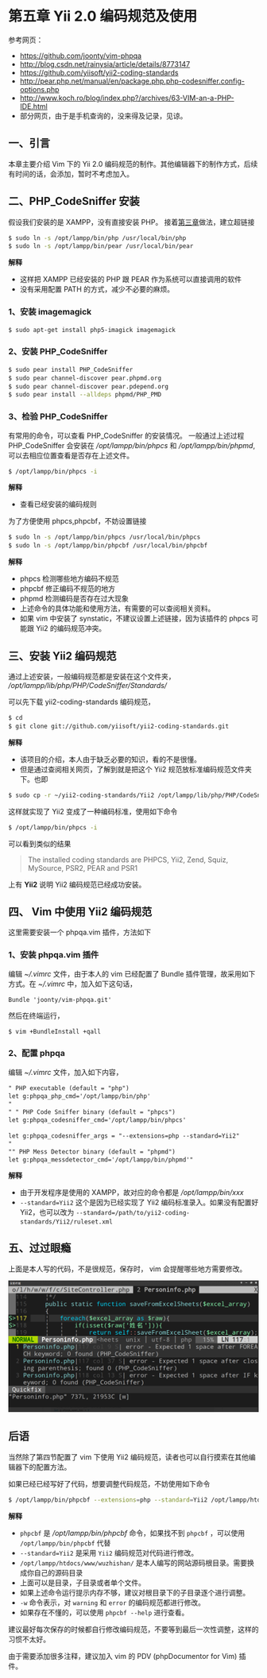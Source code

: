 # 第五章 Yii 2.0 编码规范及使用

参考网页：
+ https://github.com/joonty/vim-phpqa
+ http://blog.csdn.net/rainysia/article/details/8773147
+ https://github.com/yiisoft/yii2-coding-standards
+ http://pear.php.net/manual/en/package.php.php-codesniffer.config-options.php
+ http://www.koch.ro/blog/index.php?/archives/63-VIM-an-a-PHP-IDE.html
+ 部分网页，由于是手机查询的，没来得及记录，见谅。

## 一、引言

本章主要介绍 Vim 下的 Yii 2.0 编码规范的制作。其他编辑器下的制作方式，后续有时间的话，会添加，暂时不考虑加入。

## 二、PHP_CodeSniffer 安装

假设我们安装的是 XAMPP，没有直接安装 PHP。
接着[第三章](./ch-1-03.md)做法，建立超链接

```bash
$ sudo ln -s /opt/lampp/bin/php /usr/local/bin/php
$ sudo ln -s /opt/lampp/bin/pear /usr/local/bin/pear
```

**解释**
+ 这样把 XAMPP 已经安装的 PHP 跟 PEAR 作为系统可以直接调用的软件
+ 没有采用配置 PATH 的方式，减少不必要的麻烦。

### 1、安装 imagemagick

```bash
$ sudo apt-get install php5-imagick imagemagick
```

### 2、安装 PHP_CodeSniffer

```bash
$ sudo pear install PHP_CodeSniffer
$ sudo pear channel-discover pear.phpmd.org
$ sudo pear channel-discover pear.pdepend.org
$ sudo pear install --alldeps phpmd/PHP_PMD 
```
### 3、检验 PHP_CodeSniffer

有常用的命令，可以查看 PHP_CodeSniffer 的安装情况。
一般通过上述过程 PHP_CodeSniffer 会安装在 */opt/lampp/bin/phpcs* 和 */opt/lampp/bin/phpmd*, 可以去相应位置查看是否存在上述文件。

```bash
$ /opt/lampp/bin/phpcs -i
```

**解释**
+ 查看已经安装的编码规则

为了方便使用 phpcs,phpcbf，不妨设置链接

```bash
$ sudo ln -s /opt/lampp/bin/phpcs /usr/local/bin/phpcs
$ sudo ln -s /opt/lampp/bin/phpcbf /usr/local/bin/phpcbf
```

**解释**
+ phpcs 检测哪些地方编码不规范
+ phpcbf 修正编码不规范的地方
+ phpmd 检测编码是否存在过大现象
+ 上述命令的具体功能和使用方法，有需要的可以查阅相关资料。
+ 如果 vim 中安装了 synstatic，不建议设置上述链接，因为该插件的 phpcs 可能跟 Yii2 的编码规范冲突。

## 三、安装 Yii2 编码规范

通过上述安装，一般编码规范都是安装在这个文件夹， */opt/lampp/lib/php/PHP/CodeSniffer/Standards/*

可以先下载 yii2-coding-standards 编码规范，

```bash
$ cd
$ git clone git://github.com/yiisoft/yii2-coding-standards.git
```

**解释**
+ 该项目的介绍，本人由于缺乏必要的知识，看的不是很懂。
+ 但是通过查阅相关网页，了解到就是把这个 Yii2 规范放标准编码规范文件夹下。也即

```bash
$ sudo cp -r ~/yii2-coding-standards/Yii2 /opt/lampp/lib/php/PHP/CodeSniffer/Standards/
```

这样就实现了 Yii2 变成了一种编码标准，使用如下命令

```bash
$ /opt/lampp/bin/phpcs -i
```

可以看到类似的结果

> The installed coding standards are PHPCS, Yii2, Zend, Squiz, MySource, PSR2, PEAR and PSR1

上有 **Yii2** 说明 Yii2 编码规范已经成功安装。

## 四、 Vim 中使用 Yii2 编码规范

这里需要安装一个 phpqa.vim 插件，方法如下

### 1、安装 phpqa.vim 插件

编辑 *~/.vimrc* 文件，由于本人的 vim 已经配置了 Bundle 插件管理，故采用如下方式。在 *~/.vimrc* 中，加入如下这句话，

```vim
Bundle 'joonty/vim-phpqa.git'
```

然后在终端运行，

```bash
$ vim +BundleInstall +qall
```

### 2、配置 phpqa

编辑 *~/.vimrc* 文件，加入如下内容，

```vim
" PHP executable (default = "php")
let g:phpqa_php_cmd='/opt/lampp/bin/php'
"
" " PHP Code Sniffer binary (default = "phpcs")
let g:phpqa_codesniffer_cmd='/opt/lampp/bin/phpcs'

let g:phpqa_codesniffer_args = "--extensions=php --standard=Yii2"
"
"" PHP Mess Detector binary (default = "phpmd")
let g:phpqa_messdetector_cmd='/opt/lampp/bin/phpmd'"
```

**解释**
+ 由于开发程序是使用的 XAMPP，故对应的命令都是 */opt/lampp/bin/xxx*
+ `--standard=Yii2` 这个是因为已经实现了 Yii2 编码标准录入。如果没有配置好 Yii2，也可以改为 `--standard=/path/to/yii2-coding-standards/Yii2/ruleset.xml`

## 五、过过眼瘾

上面是本人写的代码，不是很规范，保存时， vim 会提醒哪些地方需要修改。

![](../images/ch-1-04-vim_phpcs.png)

## 后语

当然除了第四节配置了 vim 下使用 Yii2 编码规范，读者也可以自行摸索在其他编辑器下的配置方法。

如果已经已经写好了代码，想要调整代码规范，不妨使用如下命令

```bash
$ /opt/lampp/bin/phpcbf --extensions=php --standard=Yii2 /opt/lampp/htdocs/www/wuzhishan/ -w
```

**解释**
+ `phpcbf` 是 */opt/lampp/bin/phpcbf* 命令，如果找不到 `phpcbf` ，可以使用 `/opt/lampp/bin/phpcbf` 代替
+ `--standard=Yii2` 是采用 `Yii2` 编码规范对代码进行修改。
+ `/opt/lampp/htdocs/www/wuzhishan/` 是本人编写的网站源码根目录。需要换成你自己的源码目录
+ 上面可以是目录，子目录或者单个文件。
+ 如果上述命令运行提示内存不够，建议对根目录下的子目录逐个进行调整。
+ `-w` 命令表示，对 `warning` 和 `error` 的编码规范都进行修改。
+ 如果存在不懂的，可以使用 `phpcbf --help` 进行查看。

建议最好每次保存的时候都自行修改编码规范，不要等到最后一次性调整，这样的习惯不太好。

由于需要添加很多注释，建议加入 vim 的 PDV (phpDocumentor for Vim) 插件。